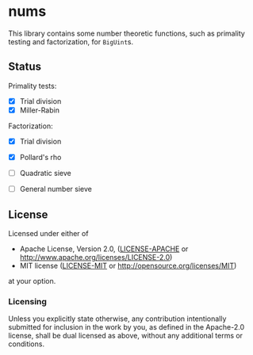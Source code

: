 # nums

This library contains some number theoretic functions, such as primality testing and factorization, for `BigUint`s.


## Status

Primality tests:
- [x] Trial division
- [x] Miller-Rabin

Factorization:
- [x] Trial division
- [x] Pollard's rho
- [ ] Quadratic sieve
- [ ] General number sieve


## License

Licensed under either of

* Apache License, Version 2.0, ([LICENSE-APACHE](LICENSE-APACHE) or http://www.apache.org/licenses/LICENSE-2.0)
* MIT license ([LICENSE-MIT](LICENSE-MIT) or http://opensource.org/licenses/MIT)

at your option.


### Licensing

Unless you explicitly state otherwise, any contribution intentionally
submitted for inclusion in the work by you, as defined in the
Apache-2.0 license, shall be dual licensed as above, without any
additional terms or conditions.
